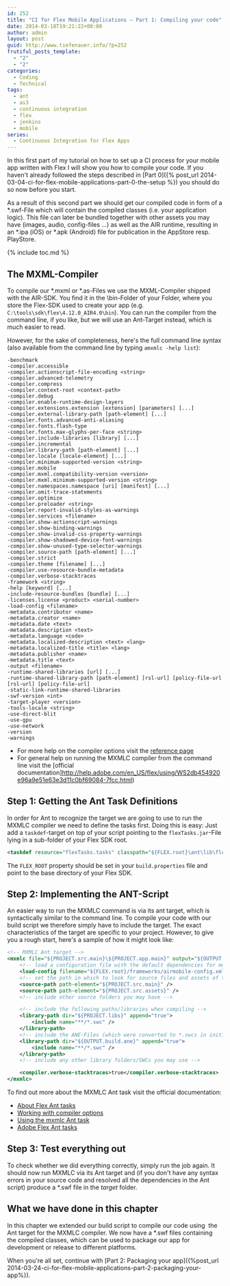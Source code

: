 ```yaml
---
id: 252
title: "CI for Flex Mobile Applications – Part 1: Compiling your code"
date: 2014-03-18T19:21:22+00:00
author: admin
layout: post
guid: http://www.tiefenauer.info/?p=252
frutiful_posts_template:
  - "2"
  - "2"
categories:
  - Coding
  - Technical
tags:
  - ant
  - as3
  - continuous integration
  - flex
  - jenkins
  - mobile
series:
  - Continuous Integration for Flex Apps
---
```

In this first part of my tutorial on how to set up a CI process for your mobile app written with Flex I will show you how to compile your code. If you haven't already followed the steps described in [Part 0]({% post_url 2014-03-04-ci-for-flex-mobile-applications-part-0-the-setup %}) you should do so now before you start.

As a result of this second part we should get our compiled code in form of a *.swf-File which will contain the compiled classes (i.e. your application logic). This file can later be bundled together with other assets you may have (images, audio, config-files ...) as well as the AIR runtime, resulting in an *.ipa (iOS) or *.apk (Android) file for publication in the AppStore resp. PlayStore.

{% include toc.md %}

## The MXML-Compiler

To compile our *.mxml or *.as-Files we use the MXML-Compiler shipped with the AIR-SDK. You find it in the \bin-Folder of your Folder, where you store the Flex-SDK used to create your app (e.g. `C:\tools\sdk\flex\4.12.0_AIR4.0\bin`). You can run the compiler from the command line, if you like, but we will use an Ant-Target instead, which is much easier to read.

However, for the sake of completeness, here's the full command line syntax (also available from the command line by typing `amxmlc -help list`):

```
-benchmark
-compiler.accessible
-compiler.actionscript-file-encoding <string>
-compiler.advanced-telemetry
-compiler.compress
-compiler.context-root <context-path>
-compiler.debug
-compiler.enable-runtime-design-layers
-compiler.extensions.extension [extension] [parameters] [...]
-compiler.external-library-path [path-element] [...]
-compiler.fonts.advanced-anti-aliasing
-compiler.fonts.flash-type
-compiler.fonts.max-glyphs-per-face <string>
-compiler.include-libraries [library] [...]
-compiler.incremental
-compiler.library-path [path-element] [...]
-compiler.locale [locale-element] [...]
-compiler.minimum-supported-version <string>
-compiler.mobile
-compiler.mxml.compatibility-version <version>
-compiler.mxml.minimum-supported-version <string>
-compiler.namespaces.namespace [uri] [manifest] [...]
-compiler.omit-trace-statements
-compiler.optimize
-compiler.preloader <string>
-compiler.report-invalid-styles-as-warnings
-compiler.services <filename>
-compiler.show-actionscript-warnings
-compiler.show-binding-warnings
-compiler.show-invalid-css-property-warnings
-compiler.show-shadowed-device-font-warnings
-compiler.show-unused-type-selector-warnings
-compiler.source-path [path-element] [...]
-compiler.strict
-compiler.theme [filename] [...]
-compiler.use-resource-bundle-metadata
-compiler.verbose-stacktraces
-framework <string>
-help [keyword] [...]
-include-resource-bundles [bundle] [...]
-licenses.license <product> <serial-number>
-load-config <filename>
-metadata.contributor <name>
-metadata.creator <name>
-metadata.date <text>
-metadata.description <text>
-metadata.language <code>
-metadata.localized-description <text> <lang>
-metadata.localized-title <title> <lang>
-metadata.publisher <name>
-metadata.title <text>
-output <filename>
-runtime-shared-libraries [url] [...]
-runtime-shared-library-path [path-element] [rsl-url] [policy-file-url [rsl-url] [policy-file-url]
-static-link-runtime-shared-libraries
-swf-version <int>
-target-player <version>
-tools-locale <string>
-use-direct-blit
-use-gpu
-use-network
-version
-warnings
```

* For more help on the compiler options visit the [reference page](http://help.adobe.com/en_US/flex/using/WS2db454920e96a9e51e63e3d11c0bf69084-7a92.html)
* For general help on running the MXMLC compiler from the command line visit the [official documentation]http://help.adobe.com/en_US/flex/using/WS2db454920e96a9e51e63e3d11c0bf69084-7fcc.html)

## Step 1: Getting the Ant Task Definitions

In order for Ant to recognize the target we are going to use to run the MXMLC compiler we need to define the tasks first. Doing this is easy: Just add a `taskdef`-target on top of your script pointing to the `flexTasks.jar`-File lying in a sub-folder of your Flex SDK root.

```xml
<taskdef resource="flexTasks.tasks" classpath="${FLEX.root}\ant\lib\flexTasks.jar" />
```

The `FLEX_ROOT` property should be set in your `build.properties` file and point to the base directory of your Flex SDK.

## Step 2: Implementing the ANT-Script

An easier way to run the MXMLC command is via its ant target, which is syntactically similar to the command line. To compile your code with our build script we therefore simply have to include the target. The exact characteristics of the target are specific to your project. However, to give you a rough start, here's a sample of how it might look like:

```xml
<!-- MXMLC Ant target -->
<mxmlc file="${PROJECT.src.main}\${PROJECT.app.main}" output="${OUTPUT.build}\${PROJECT.app.name}.swf">
	<!-- load a configuration file with the default dependencies for mobile projects -->
	<load-config filename="${FLEX.root}/frameworks/airmobile-config.xml" />
	<!-- set the path in which to look for source files and assets of the application -->
	<source-path path-element="${PROJECT.src.main}" />
	<source-path path-element="${PROJECT.src.assets}" />
	<!-- include other source folders you may have -->

	<!-- include the following paths/libraries when compiling -->
	<library-path dir="${PROJECT.libs}" append="true">
		<include name="**/*.swc" />
	</library-path>
	<!-- include the ANE-Files (which were converted to *.swcs in initialization -->
	<library-path dir="${OUTPUT.build.ane}" append="true">
		<include name="**/*.swc" />
	</library-path>
	<!-- include any other library folders/SWCs you may use -->

	<compiler.verbose-stacktraces>true</compiler.verbose-stacktraces>
</mxmlc>
```

To find out more about the MXMLC Ant task visit the official documentation:</p>
    
* [About Flex Ant tasks](http://help.adobe.com/en_US/flex/using/WS2db454920e96a9e51e63e3d11c0bf678b2-7ffc.html)
* [Working with compiler options](http://help.adobe.com/en_US/flex/using/WS2db454920e96a9e51e63e3d11c0bf69084-7a63.html)
* [Using the mxmlc Ant task](http://help.adobe.com/en_US/flex/using/WS2db454920e96a9e51e63e3d11c0bf678b2-7ff3.html)
* [Adobe Flex Ant tasks](http://help.adobe.com/en_US/flex/using/WS2db454920e96a9e51e63e3d11c0bf678b2-8000.html)

## Step 3: Test everything out

To check whether we did everything correctly, simply run the job again. It should now run MXMLC via its Ant target and (if you don't have any syntax errors in your source code and resolved all the dependencies in the Ant script) produce a *.swf file in the _target_ folder.

## What we have done in this chapter

In this chapter we extended our build script to compile our code using  the Ant target for the MXMLC compiler. We now have a *.swf files containing the compiled classes, which can be used to package our app for development or release to different platforms.

When you're all set, continue with [Part 2: Packaging your app]({%post_url 2014-03-24-ci-for-flex-mobile-applications-part-2-packaging-your-app%}).